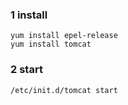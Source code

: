 ### 1 install
```shell
yum install epel-release
yum install tomcat
```
### 2 start
```
/etc/init.d/tomcat start
```
